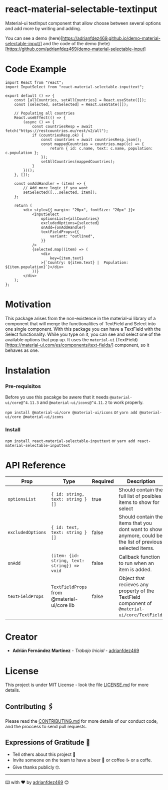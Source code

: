 # react-material-selectable-textinput

Material-ui textInput component that allow choose between several options and add more by writing and adding.

You can see a demo (here)[https://adrianfdez469.github.io/demo-material-selectable-input/]
and the code of the demo (hete)[https://github.com/adrianfdez469/demo-material-selectable-input]

# Code Example

```es6
import React from "react";
import InputSelect from "react-material-selectable-inputtext";

export default () => {
	const [allCountries, setAllCountries] = React.useState([]);
	const [selected, setSelected] = React.useState([]);

	// Populating all countries
	React.useEffect(() => {
		(async () => {
			const countriesResp = await fetch("https://restcountries.eu/rest/v2/all");
			if (countriesResp.ok) {
				const countries = await countriesResp.json();
				const mappedCountries = countries.map((c) => {
					return { id: c.name, text: c.name, population: c.population };
				});
				setAllCountries(mappedCountries);
			}
		})();
	}, []);

	const onAddHandler = (item) => {
		// Add more logic if you want
		setSelected([...selected, item]);
	};

	return (
		<div style={{ margin: "20px", fontSize: "20px" }}>
			<InputSelect
				optionsList={allCountries}
				excludedOptions={selected}
				onAdd={onAddHandler}
				textFieldProps={{
					variant: "outlined",
				}}
			/>
			{selected.map((item) => (
				<div
					key={item.text}
				>{`Country: ${item.text} |  Population: ${item.population}`}</div>
			))}
		</div>
	);
};
```

# Motivation

This package arises from the non-existence in the material-ui library of a component that will merge the functionalities of TextField and Select into one single component.
With this package you can have a TextField with the Select functionality. While you type on it, you can see and select one of the available options that pop up.
It uses the `material-ui` (TextField)[https://material-ui.com/es/components/text-fields/] component, so it behaves as one.

# Instalation

### Pre-requisitos

Before yo use this pacakge be awere that it needs `@material-ui/core@^4.11.3` and `@material-ui/icons@^4.11.2` to work properly.

`npm install @material-ui/core @material-ui/icons`
or
`yarn add @material-ui/core @material-ui/icons`

### Install

`npm install react-material-selectable-inputtext`
or
`yarn add react-material-selectable-inputtext`

# API Reference

| Prop              | Type                                         | Required | Description                                                                                                |
| ----------------- | -------------------------------------------- | -------- | ---------------------------------------------------------------------------------------------------------- |
| `optionsList`     | `{ id: string, text: string }[]`             | true     | Should contain the full list of posibles items to show for select                                          |
| `excludedOptions` | `{ id: text, text: string }[]`               | false    | Should contain the items that you dont want to show anymore, could be the list of previous selected items. |
| `onAdd`           | `(item: {id: string, text: string}) => void` | false    | Callback function to run when an item is added.                                                            |
| `textFieldProps`  | `TextFieldProps` from @material-ui/core lib  | false    | Object that recieves any property of the TextField component of `@material-ui/core/TextField`.             |

# Creator

- **Adrián Fernández Martínez** - _Trabajo Inicial_ - [adrianfdez469](https://github.com/adrianfdez469)

# License

This project is under MIT License - look the file [LICENSE.md](LICENSE.md) for more details.

## Contributing 🖇️

Please read the [CONTRIBUTING.md](CONTRIBUTING.md) for more details of our conduct code, and the proccess to send pull requests.

## Expressions of Gratitude 🎁

- Tell others about this project 📢
- Invite someone on the team to have a beer 🍺 or coffee ☕ or a coffe.
- Give thanks publicly 🤓.

---

⌨️ with ❤️ by [adrianfdez469](https://github.com/adrianfdez469) 😊
